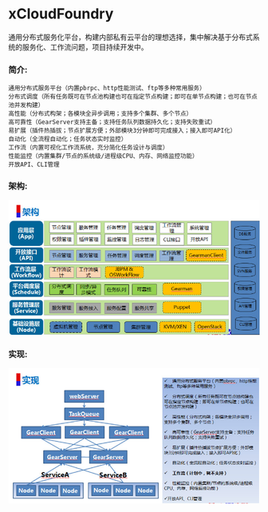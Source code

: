 xCloudFoundry 
==============

通用分布式服务化平台，构建内部私有云平台的理想选择，集中解决基于分布式系统的服务化、工作流问题，项目持续开发中。


### 简介:
    通用分布式服务平台（内置pbrpc、http性能测试、ftp等多种常用服务）
    分布式调度（所有任务既可在节点池构建也可在指定节点构建；即可在单节点构建；也可在节点池并发构建）
    高性能（分布式构架；各模块全异步调用；支持多个集群、多个节点）
    高可靠性（GearServer支持主备；支持任务队列数据持久化；支持失败重试）
    易扩展（插件热插拔；节点扩展方便；外部模块3分钟即可完成接入；接入即可API化）
    自动化（全流程自动化；任务状态实时监控）
    工作流（内置可视化工作流系统，充分简化任务设计与调度）
    性能监控（内置集群/节点的系统级/进程级CPU、内存、网络监控功能）
    开放API、CLI管理


### 架构:
![image](screenshot/002.jpg)     
    
### 实现:
![image](screenshot/003.jpg)     


